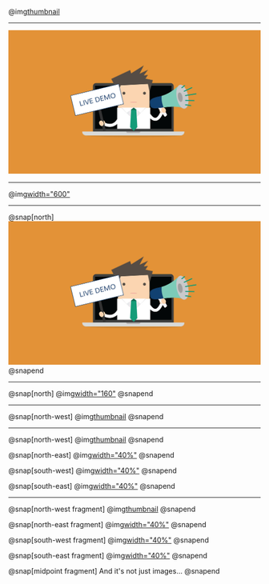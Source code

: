 
@img[thumbnail](https://github.com/SM-gh/Quicksort/blob/master/template/img/CARHoare.png?raw=true)

---
![](assets/pic.jpg)

---

@img[width="600"](assets/pic.jpg)

---

@snap[north]
![](assets/pic.jpg)
@snapend

---

@snap[north]
@img[width="160"](assets/pic.jpg)
@snapend

---

@snap[north-west]
@img[thumbnail](assets/pic.jpg)
@snapend

---

@snap[north-west]
@img[thumbnail](assets/pic.jpg)
@snapend

@snap[north-east]
@img[width="40%"](assets/pic.jpg)
@snapend

@snap[south-west]
@img[width="40%"](assets/pic.jpg)
@snapend

@snap[south-east]
@img[width="40%"](assets/pic.jpg)
@snapend

---

@snap[north-west fragment]
@img[thumbnail](assets/pic.jpg)
@snapend

@snap[north-east fragment]
@img[width="40%"](assets/pic.jpg)
@snapend

@snap[south-west fragment]
@img[width="40%"](assets/pic.jpg)
@snapend

@snap[south-east fragment]
@img[width="40%"](assets/pic.jpg)
@snapend

@snap[midpoint fragment]
And it's not just images...
@snapend


